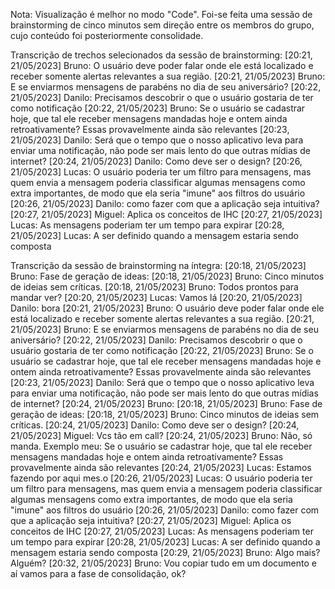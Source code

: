 Nota: Visualização é melhor no modo "Code".
Foi-se feita uma sessão de brainstorming de cinco minutos sem direção entre os membros do grupo, cujo conteúdo foi posteriormente consolidade.

Transcrição de trechos selecionados da sessão de brainstorming:
[20:21, 21/05/2023] Bruno: O usuário deve poder falar onde ele está localizado e receber somente alertas relevantes a sua região.
[20:21, 21/05/2023] Bruno: E se enviarmos mensagens de parabéns no dia de seu aniversário?
[20:22, 21/05/2023] Danilo: Precisamos descobrir o que o usuário gostaria de ter como notificação
[20:22, 21/05/2023] Bruno: Se o usuário se cadastrar hoje, que tal ele receber mensagens mandadas hoje e ontem ainda retroativamente? Essas provavelmente ainda são relevantes
[20:23, 21/05/2023] Danilo: Será que o tempo que o nosso aplicativo leva para enviar uma notificação, não pode ser mais lento do que outras mídias de internet?
[20:24, 21/05/2023] Danilo: Como deve ser o design?
[20:26, 21/05/2023] Lucas: O usuário poderia ter um filtro para mensagens, mas quem envia a mensagem poderia classificar algumas mensagens como extra importantes, de modo que ela seria "imune" aos filtros do usuário
[20:26, 21/05/2023] Danilo: como fazer com que a aplicação seja intuitiva?
[20:27, 21/05/2023] Miguel: Aplica os conceitos de IHC
[20:27, 21/05/2023] Lucas: As mensagens poderiam ter um tempo para expirar
[20:28, 21/05/2023] Lucas: A ser definido quando a mensagem estaria sendo composta

Transcrição da sessão de brainstorming na íntegra:
[20:18, 21/05/2023] Bruno: Fase de geração de ideas:
[20:18, 21/05/2023] Bruno: Cinco minutos de ideias sem críticas.
[20:18, 21/05/2023] Bruno: Todos prontos para mandar ver?
[20:20, 21/05/2023] Lucas: Vamos lá
[20:20, 21/05/2023] Danilo: bora
[20:21, 21/05/2023] Bruno: O usuário deve poder falar onde ele está localizado e receber somente alertas relevantes a sua região.
[20:21, 21/05/2023] Bruno: E se enviarmos mensagens de parabéns no dia de seu aniversário?
[20:22, 21/05/2023] Danilo: Precisamos descobrir o que o usuário gostaria de ter como notificação
[20:22, 21/05/2023] Bruno: Se o usuário se cadastrar hoje, que tal ele receber mensagens mandadas hoje e ontem ainda retroativamente? Essas provavelmente ainda são relevantes
[20:23, 21/05/2023] Danilo: Será que o tempo que o nosso aplicativo leva para enviar uma notificação, não pode ser mais lento do que outras mídias de internet?
[20:24, 21/05/2023] Bruno: [20:18, 21/05/2023] Bruno: Fase de geração de ideas:
[20:18, 21/05/2023] Bruno: Cinco minutos de ideias sem críticas.
[20:24, 21/05/2023] Danilo: Como deve ser o design?
[20:24, 21/05/2023] Miguel: Vcs tão em call?
[20:24, 21/05/2023] Bruno: Não, só manda. Exemplo meu: Se o usuário se cadastrar hoje, que tal ele receber mensagens mandadas hoje e ontem ainda retroativamente? Essas provavelmente ainda são relevantes
[20:24, 21/05/2023] Lucas: Estamos fazendo por aqui mes.o
[20:26, 21/05/2023] Lucas: O usuário poderia ter um filtro para mensagens, mas quem envia a mensagem poderia classificar algumas mensagens como extra importantes, de modo que ela seria "imune" aos filtros do usuário
[20:26, 21/05/2023] Danilo: como fazer com que a aplicação seja intuitiva?
[20:27, 21/05/2023] Miguel: Aplica os conceitos de IHC
[20:27, 21/05/2023] Lucas: As mensagens poderiam ter um tempo para expirar
[20:28, 21/05/2023] Lucas: A ser definido quando a mensagem estaria sendo composta
[20:29, 21/05/2023] Bruno: Algo mais? Alguém?
[20:32, 21/05/2023] Bruno: Vou copiar tudo em um documento e aí vamos para a fase de consolidação, ok?
